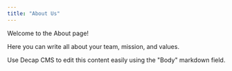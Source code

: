 ```yaml
---
title: "About Us"
---
```


Welcome to the About page!

Here you can write all about your team, mission, and values.  

Use Decap CMS to edit this content easily using the "Body" markdown field.
